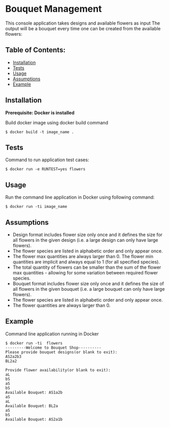 # Bouquet Management

This console application takes designs and available flowers as input
The output will be a bouquet every time one can be created from the available
flowers:

Table of Contents:
--------------------
- [Installation](#Installation)
- [Tests](#Tests)
- [Usage](#Usage)
- [Assumptions](#Assumptions)
- [Example](#Example)


## Installation
**Prerequisite: Docker is installed**

Build docker image using docker build command
```shell
$ docker build -t image_name .
```

## Tests
Command to run application test cases:
```shell
$ docker run -e RUNTEST=yes flowers
```


## Usage

Run the command line application in Docker using following command:
```shell
$ docker run -ti image_name
```

## Assumptions
- Design format includes flower size only once and it defines the size for all flowers in the given design (i.e. a large design can only
have large flowers).
- The flower species are listed in alphabetic order and only appear once.
- The flower max quantities are always larger than 0. The flower min quantities are implicit and always equal to 1 (for all
specified species).
- The total quantity of flowers can be smaller than the sum of the flower max quantities - allowing for some variation between
required flower species.
- Bouquet format includes flower size only once and it defines the size of all flowers in the given bouquet (i.e. a large bouquet can
only have large flowers).
- The flower species are listed in alphabetic order and only appear once.
- The flower quantities are always larger than 0.

## Example
Command line application running in Docker
```shell
$ docker run -ti  flowers
---------Welcome to Bouquet Shop----------
Please provide bouquet designs(or blank to exit): 
AS2a2b3
BL2a2

Provide flower availability(or blank to exit): 
aL
bS
aS
bS
Available Bouquet: AS1a2b
aS
aL
Available Bouquet: BL2a
aS
bS
Available Bouquet: AS2a1b
```

